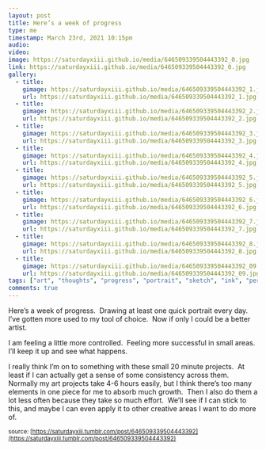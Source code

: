```yaml
---
layout: post
title: Here’s a week of progress
type: me
timestamp: March 23rd, 2021 10:15pm
audio: 
video: 
image: https://saturdayxiii.github.io/media/646509339504443392_0.jpg
link: https://saturdayxiii.github.io/media/646509339504443392_0.jpg
gallery:
  - title: 
    gimage: https://saturdayxiii.github.io/media/646509339504443392_1.jpg
    url: https://saturdayxiii.github.io/media/646509339504443392_1.jpg
  - title: 
    gimage: https://saturdayxiii.github.io/media/646509339504443392_2.jpg
    url: https://saturdayxiii.github.io/media/646509339504443392_2.jpg
  - title: 
    gimage: https://saturdayxiii.github.io/media/646509339504443392_3.jpg
    url: https://saturdayxiii.github.io/media/646509339504443392_3.jpg
  - title: 
    gimage: https://saturdayxiii.github.io/media/646509339504443392_4.jpg
    url: https://saturdayxiii.github.io/media/646509339504443392_4.jpg
  - title: 
    gimage: https://saturdayxiii.github.io/media/646509339504443392_5.jpg
    url: https://saturdayxiii.github.io/media/646509339504443392_5.jpg
  - title: 
    gimage: https://saturdayxiii.github.io/media/646509339504443392_6.jpg
    url: https://saturdayxiii.github.io/media/646509339504443392_6.jpg
  - title: 
    gimage: https://saturdayxiii.github.io/media/646509339504443392_7.jpg
    url: https://saturdayxiii.github.io/media/646509339504443392_7.jpg
  - title: 
    gimage: https://saturdayxiii.github.io/media/646509339504443392_8.jpg
    url: https://saturdayxiii.github.io/media/646509339504443392_8.jpg
  - title: 
    gimage: https://saturdayxiii.github.io/media/646509339504443392_09.jpg
    url: https://saturdayxiii.github.io/media/646509339504443392_09.jpg
tags: ["art", "thoughts", "progress", "portrait", "sketch", "ink", "personal"]
comments: true
---
```

Here’s a week of progress.  Drawing at least one quick portrait every day.  I’ve gotten more used to my tool of choice.  Now if only I could be a better artist.

I am feeling a little more controlled.  Feeling more successful in small areas.  I’ll keep it up and see what happens.

I really think I’m on to something with these small 20 minute projects.  At least if I can actually get a sense of some consistency across them.  Normally my art projects take 4-6 hours easily, but I think there’s too many elements in one piece for me to absorb much growth.  Then I also do them a lot less often because they take so much effort.  We’ll see if I can stick to this, and maybe I can even apply it to other creative areas I want to do more of.

<small>source: [https://saturdayxiii.tumblr.com/post/646509339504443392](https://saturdayxiii.tumblr.com/post/646509339504443392)</small>